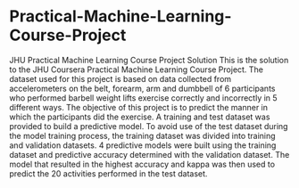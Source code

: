 # Practical-Machine-Learning-Course-Project
JHU Practical Machine Learning Course Project Solution
This is the solution to the JHU Coursera Practical Machine Learning Course Project. The dataset used for this project is based on data collected from accelerometers on the belt, forearm, arm and dumbbell of 6 participants who performed barbell weight lifts exercise correctly and incorrectly in 5 different ways. The objective of this project is to predict the manner in which the participants did the exercise. A training and test dataset was provided to build a predictive model. To avoid use of the test dataset during the model training process, the training dataset was divided into training and validation datasets. 4 predictive models were built using the training dataset and predictive accuracy determined with the validation dataset. The model that resulted in the highest accuracy and kappa was then used to predict the 20 activities performed in the test dataset.
